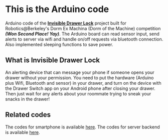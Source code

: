 # This is the Arduino code
Arduino code of the **[Invisible Drawer Lock](https://drive.google.com/file/d/0B0wxzOB6KfTfcEprX3VLMWV0RkU/view?usp=sharing)** project built for Robotics@Berkeley's Dorm Ex Machina (Dorm of the Machine) competition ***(Won Second Place! Yay)***. The Arduino board can read sensor input, send alerts to server via wifi and handle on/off requests via bluetooth connection. Also implemented sleeping functions to save power.

## What is Invisible Drawer Lock
An alerting device that can message your phone if someone opens your drawer without your permission. You need to put the hardware (Arduino plus Wifi, Bluetooth and sensor) in your drawer, and turn on the device with the Drawer Switch app on your Android phone after closing your drawer. Then just wait for any alerts about your roommate trying to sneak your snacks in the drawer!

## Related codes
The codes for smartphone is available [here](https://github.com/DXM-Y-Team/SafeDrawerSwitch).
The codes for server backend is available [here](https://github.com/DXM-Y-Team/server-backend).
